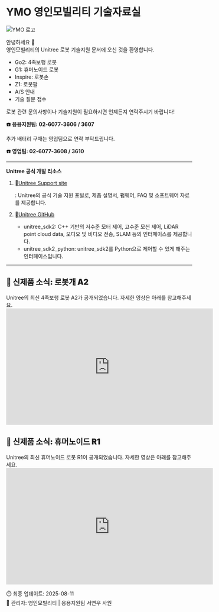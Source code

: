 # YMO 영인모빌리티 기술자료실

![YMO 로고](/YMO-support/images/ymo.png)

안녕하세요 👋  
영인모빌리티의 Unitree 로봇 기술지원 문서에 오신 것을 환영합니다.

- Go2: 4족보행 로봇
- G1: 휴머노이드 로봇 
- Inspire: 로봇손 
- Z1: 로봇팔 
- A/S 안내
- 기술 질문 접수

로봇 관련 문의사항이나 기술지원이 필요하시면 언제든지 연락주시기 바랍니다!  

**☎️ 응용지원팀: 02-6077-3606 / 3607**  

추가 배터리 구매는 영업팀으로 연락 부탁드립니다.  

**☎️ 영업팀: 02-6077-3608 / 3610**  

---
**Unitree 공식 개발 리소스**

1. 🔗[Unitree Support site](https://support.unitree.com/main)  
    
    : Unitree의 공식 기술 지원 포털로, 제품 설명서, 펌웨어, FAQ 및 소프트웨어 자료를 제공합니다.

2. 🔗[Unitree GitHub](https://github.com/unitreerobotics)  
    - unitree_sdk2: C++ 기반의 저수준 모터 제어, 고수준 모션 제어, LiDAR point cloud data, 오디오 및 비디오 전송, SLAM 등의 인터페이스를 제공합니다. 
    - unitree_sdk2_python: unitree_sdk2를 Python으로 제어할 수 있게 해주는 인터페이스입니다.
---
<h2 style="font-weight: 900;">📢 신제품 소식: 로봇개 A2</h2>
Unitree의 최신 4족보행 로봇 A2가 공개되었습니다.  
자세한 영상은 아래를 참고해주세요.  
<iframe width="560" height="315" src="https://www.youtube.com/embed/z2oh9wm809Q" frameborder="0" allowfullscreen></iframe>

<h2 style="font-weight: 900;">📢 신제품 소식: 휴머노이드 R1</h2>
Unitree의 최신 휴머노이드 로봇 R1이 공개되었습니다.  
자세한 영상은 아래를 참고해주세요.  

<iframe width="560" height="315" src="https://www.youtube.com/embed/BYVH_0zVBVU" frameborder="0" allowfullscreen></iframe>

⏱️ 최종 업데이트: 2025-08-11   
👤 관리자: 영인모빌리티 | 응용지원팀 서연우 사원